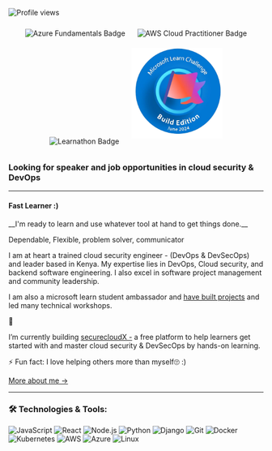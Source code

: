 ![Profile views](https://komarev.com/ghpvc/?username=0tieno&label=Profile%20views&style=flat-square)

<div align="center">
    <img src="https://cdn.shortpixel.ai/client/q_glossy,ret_img,w_1033,h_1013/https://k21academy.com/wp-content/uploads/2020/02/Azure.Fundamental_Icon.png" alt="Azure Fundamentals Badge" width="190" style="margin: 10px;">
    <img src="https://th.bing.com/th/id/R.25ede0a68143e8c852fd634ce70c16b3?rik=%2f6ZuS6sRfbI1Ug&pid=ImgRaw&r=0" alt="AWS Cloud Practitioner Badge" width="180" style="margin: 10px;">
    <img src="https://images.credly.com/size/340x340/images/e360c3e0-4031-479b-ad7b-5ce878bc29d7/image.png" alt="Learnathon Badge" width="170" style="margin: 10px;">
    <img src="https://github.com/0tieno/0tieno/blob/main/build_edition-removebg-preview.png" alt="Learnathon Badge" width="180" style="margin: 10px;">
</div>

<h3> Looking for speaker and job opportunities in cloud security & DevOps</h3>

---

<h4>Fast Learner :)
</h4> <p>__I'm ready to learn and use whatever tool at hand to get things done.__
</p>

<p>Dependable, Flexible, problem solver, communicator</p>

<p>I am at heart a trained cloud security engineer - (DevOps & DevSecOps) and leader based in Kenya. My expertise lies in DevOps, Cloud security, and backend software engineering. I also excel in software project management and community leadership.</p>

<p>I am also a microsoft learn student ambassador and <a href="https://github.com/0tieno?tab=repositories">have built projects</a> and led many technical workshops.</p>

🌱 <p>I’m currently building <a href="https://securecloudx.pages.dev">securecloudX -</a> a free platform to help learners get started with and master cloud security & DevSecOps by hands-on learning.</p>


⚡ Fun fact: I love helping others more than myself🙄 :)
<p>
    <a href="https://ronneyotieno.me">More about me →</a>
</p>

---

### 🛠 Technologies & Tools:

<p align="left"> 
    
![JavaScript](https://img.shields.io/badge/-JavaScript-black?style=flat-square&logo=javascript)
![React](https://img.shields.io/badge/-React-black?style=flat-square&logo=react)
![Node.js](https://img.shields.io/badge/-Node.js-black?style=flat-square&logo=node.js)
![Python](https://img.shields.io/badge/-Python-black?style=flat-square&logo=python)
![Django](https://img.shields.io/badge/-Django-black?style=flat-square&logo=django)
![Git](https://img.shields.io/badge/-Git-black?style=flat-square&logo=git)
![Docker](https://img.shields.io/badge/-Docker-black?style=flat-square&logo=docker)
![Kubernetes](https://img.shields.io/badge/-Kubernetes-black?style=flat-square&logo=kubernetes)
![AWS](https://img.shields.io/badge/-AWS-black?style=flat-square&logo=amazon-aws)
![Azure](https://img.shields.io/badge/-Azure-black?style=flat-square&logo=microsoft-azure)
![Linux](https://img.shields.io/badge/-Linux-black?style=flat-square&logo=linux)
</p>
